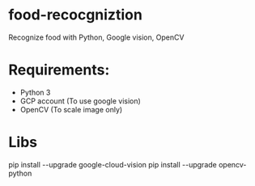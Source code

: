 # food-recocgniztion
Recognize food with Python, Google vision, OpenCV

# Requirements:
- Python 3
- GCP account (To use google vision)
- OpenCV (To scale image only)
# Libs
pip install --upgrade google-cloud-vision
pip install --upgrade opencv-python
